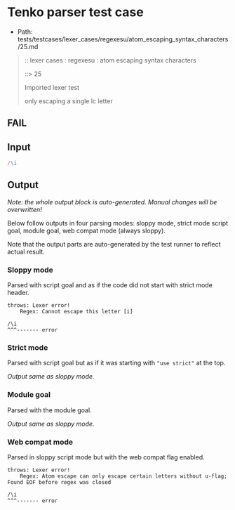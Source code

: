 # Tenko parser test case

- Path: tests/testcases/lexer_cases/regexesu/atom_escaping_syntax_characters/25.md

> :: lexer cases : regexesu : atom escaping syntax characters
>
> ::> 25
>
> Imported lexer test
>
> only escaping a single lc letter

## FAIL

## Input

`````js
/\i
`````

## Output

_Note: the whole output block is auto-generated. Manual changes will be overwritten!_

Below follow outputs in four parsing modes: sloppy mode, strict mode script goal, module goal, web compat mode (always sloppy).

Note that the output parts are auto-generated by the test runner to reflect actual result.

### Sloppy mode

Parsed with script goal and as if the code did not start with strict mode header.

`````
throws: Lexer error!
    Regex: Cannot escape this letter [i]

/\i
^^^------- error
`````

### Strict mode

Parsed with script goal but as if it was starting with `"use strict"` at the top.

_Output same as sloppy mode._

### Module goal

Parsed with the module goal.

_Output same as sloppy mode._

### Web compat mode

Parsed in sloppy script mode but with the web compat flag enabled.

`````
throws: Lexer error!
    Regex: Atom escape can only escape certain letters without u-flag; Found EOF before regex was closed

/\i
^^^------- error
`````

